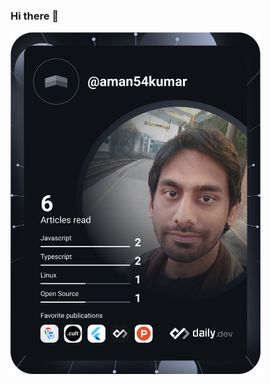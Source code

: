### Hi there 👋

<!--
**aman54kumar/aman54kumar** is a ✨ _special_ ✨ repository because its `README.md` (this file) appears on your GitHub profile.

Here are some ideas to get you started:

- 🔭 I’m currently working on ...
- 🌱 I’m currently learning ...
- 👯 I’m looking to collaborate on ...
- 🤔 I’m looking for help with ...
- 💬 Ask me about ...
- 📫 How to reach me: ...
- 😄 Pronouns: ...
- ⚡ Fun fact: ...
-->
<a href="https://github.com/aman54kumar"><img src="https://github.com/aman54kumar/aman54kumar/blob/master/devcard.svg" width="400" alt="Kumar Aman's Dev Card"/></a>
